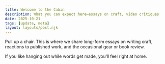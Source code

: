 ```yaml
---
title: Welcome to the Cabin
description: What you can expect here—essays on craft, video critiques, and the coziest corners of writing life.
date: 2025-10-21
tags: [update, meta]
layout: layouts/post.njk
---
```

Pull up a chair. This is where we share long-form essays on writing craft, reactions to published work, and the occasional gear or book review.

If you like hanging out while words get made, you'll feel right at home.